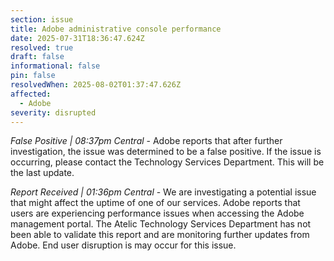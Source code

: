 ```yaml
---
section: issue
title: Adobe administrative console performance
date: 2025-07-31T18:36:47.624Z
resolved: true
draft: false
informational: false
pin: false
resolvedWhen: 2025-08-02T01:37:47.626Z
affected:
  - Adobe
severity: disrupted
---
```

*False Positive | 08:37pm Central* - Adobe reports that after further investigation, the issue was determined to be a false positive. If the issue is occurring, please contact the Technology Services Department. This will be the last update.

*Report Received | 01:36pm Central* - We are investigating a potential issue that might affect the uptime of one of our services. Adobe reports that users are experiencing performance issues when accessing the Adobe management portal. The Atelic Technology Services Department has not been able to validate this report and are monitoring further updates from Adobe. End user disruption is may occur for this issue.